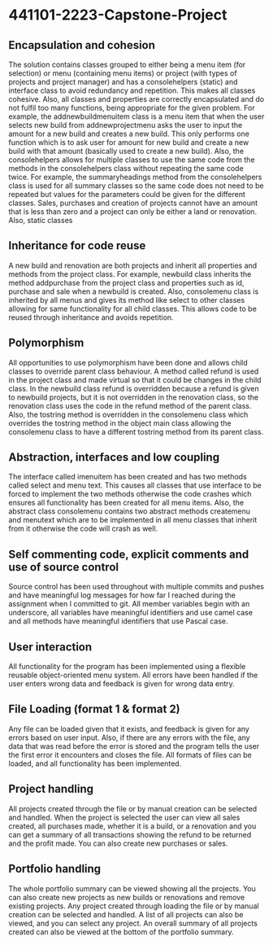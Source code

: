 # 441101-2223-Capstone-Project

## Encapsulation and cohesion 

The solution contains classes grouped to either being a menu item (for selection) or menu (containing menu items) or project (with types of projects and project manager) and has a consolehelpers (static) and interface class to avoid redundancy and repetition. This makes all classes cohesive. Also, all classes and properties are correctly encapsulated and do not fulfil too many functions, being appropriate for the given problem. For example, the addnewbuildmenuitem class is a menu item that when the user selects new build from addnewprojectmenu asks the user to input the amount for a new build and creates a new build. This only performs one function which is to ask user for amount for new build and create a new build with that amount (basically used to create a new build). Also, the consolehelpers allows for multiple classes to use the same code from the methods in the consolehelpers class without repeating the same code twice. For example, the summaryheadings method from the consolehelpers class is used for all summary classes so the same code does not need to be repeated but values for the parameters could be given for the different classes. Sales, purchases and creation of projects cannot have an amount that is less than zero and a project can only be either a land or renovation. Also, static classes  

## Inheritance for code reuse 

A new build and renovation are both projects and inherit all properties and methods from the project class. For example, newbuild class inherits the method addpurchase from the project class and properties such as id, purchase and sale when a newbuild is created. Also, consolemenu class is inherited by all menus and gives its method like select to other classes allowing for same functionality for all child classes. This allows code to be reused through inheritance and avoids repetition. 

## Polymorphism 

All opportunities to use polymorphism have been done and allows child classes to override parent class behaviour. A method called refund is used in the project class and made virtual so that it could be changes in the child class. In the newbuild class refund is overridden because a refund is given to newbuild projects, but it is not overridden in the renovation class, so the renovation class uses the code in the refund method of the parent class. Also, the tostring method is overridden in the consolemenu class which overrides the tostring method in the object main class allowing the consolemenu class to have a different tostring method from its parent class.

## Abstraction, interfaces and low coupling 

The interface called imenuitem has been created and has two methods called select and menu text. This causes all classes that use interface to be forced to implement the two methods otherwise the code crashes which ensures all functionality has been created for all menu items. Also, the abstract class consolemenu contains two abstract methods createmenu and menutext which are to be implemented in all menu classes that inherit from it otherwise the code will crash as well. 

## Self commenting code, explicit comments and use of source control 

Source control has been used throughout with multiple commits and pushes and have meaningful log messages for how far I reached during the assignment when I committed to git. All member variables begin with an underscore, all variables have meaningful identifiers and use camel case and all methods have meaningful identifiers that use Pascal case. 

## User interaction 

All functionality for the program has been implemented using a flexible reusable object-oriented menu system. All errors have been handled if the user enters wrong data and feedback is given for wrong data entry. 

## File Loading (format 1 & format 2) 

Any file can be loaded given that it exists, and feedback is given for any errors based on user input. Also, if there are any errors with the file, any data that was read before the error is stored and the program tells the user the first error it encounters and closes the file. All formats of files can be loaded, and all functionality has been implemented. 

## Project handling 

All projects created through the file or by manual creation can be selected and handled. When the project is selected the user can view all sales created, all purchases made, whether it is a build, or a renovation and you can get a summary of all transactions showing the refund to be returned and the profit made. You can also create new purchases or sales. 

## Portfolio handling 

The whole portfolio summary can be viewed showing all the projects. You can also create new projects as new builds or renovations and remove existing projects. Any project created through loading the file or by manual creation can be selected and handled. A list of all projects can also be viewed, and you can select any project. An overall summary of all projects created can also be viewed at the bottom of the portfolio summary. 
